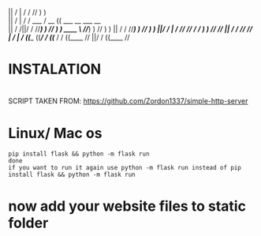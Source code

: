 ||   / |  / /                         //   ) )                                          
||  /  | / /  ___     / __           ((         ___      __              ___      __    
|| / /||/ / //___) ) //   ) ) ____     \\     //___) ) //  ) ) ||  / / //___) ) //  ) ) 
||/ / |  / //       //   / /             ) ) //       //       || / / //       //       
|  /  | / ((____   ((___/ /       ((___ / / ((____   //        ||/ / ((____   //        
# INSTALATION
#

SCRIPT TAKEN FROM: https://github.com/Zordon1337/simple-http-server


# Linux/ Mac os
```
pip install flask && python -m flask run
done
if you want to run it again use python -m flask run instead of pip install flask && python -m flask run
```

# now add your website files to static folder
